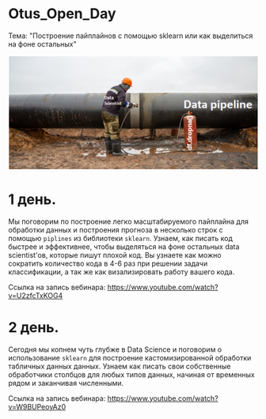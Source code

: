 # Otus_Open_Day

Тема: "Построение пайплайнов с помощью sklearn или как выделиться на фоне остальных"

[![Code style: black](/images/pipe_mem.PNG)](https://github.com/psf/black)


# 1 день.  

Мы поговорим по построение легко масштабируемого пайплайна для обработки данных и построения прогноза в несколько строк с помощью `piplines` из библиотеки `sklearn`. Узнаем, как писать код быстрее и эффективнее, чтобы выделяться на фоне остальных data scientist'ов, которые пишут плохой код.  Вы узнаете как можно сократить количество кода в 4-6 раз при решении задачи классификации, а так же как визализировать работу вашего кода. 

Ссылка на запись вебинара: https://www.youtube.com/watch?v=U2zfcTxKOG4

# 2 день. 


Сегодня мы копнем чуть глубже в Data Science и поговорим о использование `sklearn` для построение кастомизированной обработки табличных данных данных. Узнаем как писать свои собственные обработчики столбцов для любых типов данных, начиная от временных рядом и заканчивая численными.

Ссылка на запись вебинара: https://www.youtube.com/watch?v=W9BUPeoyAz0
